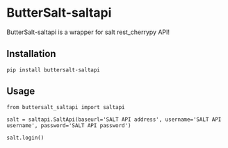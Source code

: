 # ButterSalt-saltapi


ButterSalt-saltapi is a wrapper for salt rest_cherrypy API!

## Installation

`pip install buttersalt-saltapi`

## Usage

`from buttersalt_saltapi import saltapi`

`salt = saltapi.SaltApi(baseurl='SALT API address', username='SALT API username', password='SALT API password')`

`salt.login()`
